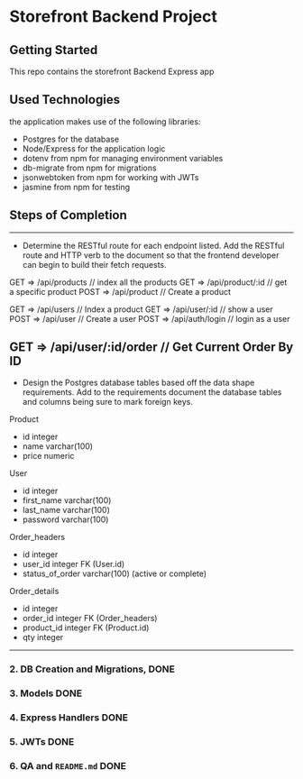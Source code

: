 # Storefront Backend Project

## Getting Started
This repo contains the storefront Backend Express app

## Used Technologies
the application makes use of the following libraries:
- Postgres for the database
- Node/Express for the application logic
- dotenv from npm for managing environment variables
- db-migrate from npm for migrations
- jsonwebtoken from npm for working with JWTs
- jasmine from npm for testing

## Steps of Completion

----------------------------------------------------------

- Determine the RESTful route for each endpoint listed. Add the RESTful route and HTTP verb to the document so that the frontend developer can begin to build their fetch requests.    

GET  => /api/products       // index all the products
GET  => /api/product/:id    // get a specific product
POST => /api/product        // Create a product

GET  => /api/users          // Index a product
GET  => /api/user/:id       // show a user
POST => /api/user           // Create a user
POST => /api/auth/login     // login as a user

GET  => /api/user/:id/order // Get Current Order By ID
----------------------------------------------------------

- Design the Postgres database tables based off the data shape requirements. Add to the requirements document the database tables and columns being sure to mark foreign keys.   

Product
- id                integer
- name              varchar(100)
- price             numeric

User
- id                integer
- first_name        varchar(100)
- last_name         varchar(100)
- password          varchar(100)

Order_headers
- id                integer
- user_id           integer FK (User.id)
- status_of_order   varchar(100) (active or complete) 

Order_details
- id                integer
- order_id          integer FK (Order_headers)
- product_id        integer FK (Product.id)
- qty               integer
----------------------------------------------------------

### 2.  DB Creation and Migrations, DONE

### 3. Models DONE

### 4. Express Handlers DONE

### 5. JWTs DONE

### 6. QA and `README.md` DONE

